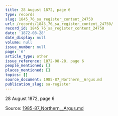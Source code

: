 ```yaml
---
title: 28 August 1872, page 6
type: records
slug: 1845_76_sa_register_content_24750
url: /records/1845_76_sa_register_content_24750/
record_id: 1845_76_sa_register_content_24750
date: '1872-08-28'
date_display: null
volume: null
issue_number: null
page: '6'
article_type: other
issue_reference: 1872-08-28, page 6
people_mentioned: []
places_mentioned: []
topics: []
source_document: 1985-87_Northern__Argus.md
publication_slug: sa-register
---
```


28 August 1872, page 6

Source: [1985-87_Northern__Argus.md](/downloads/markdown/1985-87_Northern__Argus.md)
